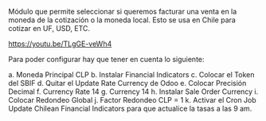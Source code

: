 Módulo que permite seleccionar si queremos facturar una venta en la moneda de la cotización o la moneda local. 
Esto se usa en Chile para cotizar en UF, USD, ETC. 
 
https://youtu.be/TLgGE-veWh4

Para poder configurar hay que tener en cuenta lo siguiente:

a. Moneda Principal CLP
b. Instalar Financial Indicators
c. Colocar el Token del SBIF
d. Quitar el Update Rate Currency de Odoo
e. Colocar Precisión Decimal
f. Currency Rate 14
g. Currency 14
h. Instalar Sale Order Currency
i. Colocar Redondeo Global
j. Factor Redondeo CLP = 1
k. Activar el Cron Job Update Chilean Financial Indicators para que actualice la tasas a las 9 am. 
